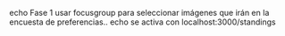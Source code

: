echo Fase 1 usar focusgroup para seleccionar imágenes que irán en la encuesta de preferencias..
echo se activa con localhost:3000/standings
